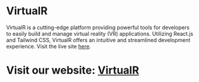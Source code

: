 # VirtualR
VirtualR is a cutting-edge platform providing powerful tools for developers to easily build and manage virtual reality (VR) applications. Utilizing React.js and Tailwind CSS, VirtualR offers an intuitive and streamlined development experience. Visit the live site [here](https://virtual-r-iota.vercel.app/).
# Visit our website: [VirtualR](https://virtual-r-iota.vercel.app/)
